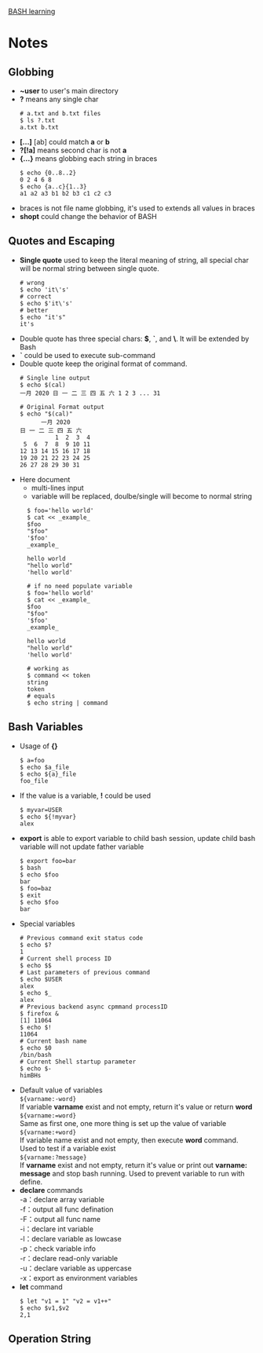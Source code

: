 [BASH learning](https://wangdoc.com/bash/expansion.html)
# Notes
## Globbing
* **~user** to user's main directory
* **?** means any single char
    ```console
    # a.txt and b.txt files
    $ ls ?.txt
    a.txt b.txt
    ```
* **[...]** [ab] could match **a** or **b**
* **?[!a]** means second char is not **a**
* **{...}** means globbing each string in braces
    ```console
    $ echo {0..8..2}
    0 2 4 6 8
    $ echo {a..c}{1..3}
    a1 a2 a3 b1 b2 b3 c1 c2 c3
    ```
* braces is not file name globbing, it's used to extends all values in braces
* **shopt** could change the behavior of BASH

## Quotes and Escaping
* **Single quote** used to keep the literal meaning of string, all special char will be normal string between single quote.
    ```console
    # wrong
    $ echo 'it\'s'
    # correct
    $ echo $'it\'s'
    # better
    $ echo "it's"
    it's
    ```
* Double quote has three special chars: **\$**, **`**, and **\\**. It will be extended by Bash
* **`** could be used to execute sub-command
* Double quote keep the original format of command.
    ```console
    # Single line output
    $ echo $(cal)
    一月 2020 日 一 二 三 四 五 六 1 2 3 ... 31

    # Original Format output
    $ echo "$(cal)"
          一月 2020
    日 一 二 三 四 五 六
              1  2  3  4
     5  6  7  8  9 10 11
    12 13 14 15 16 17 18
    19 20 21 22 23 24 25
    26 27 28 29 30 31
    ```
* Here document
  * multi-lines input
  * variable will be replaced, doulbe/single will become to normal string
  ```console
    $ foo='hello world'
    $ cat << _example_
    $foo
    "$foo"
    '$foo'
    _example_
    
    hello world
    "hello world"
    'hello world'

    # if no need populate variable
    $ foo='hello world'
    $ cat << _example_
    $foo
    "$foo"
    '$foo'
    _example_

    hello world
    "hello world"
    'hello world'

    # working as
    $ command << token
    string
    token
    # equals
    $ echo string | command  
  ```

## Bash Variables
* Usage of **{}**
  ```console
  $ a=foo
  $ echo $a_file
  $ echo ${a}_file
  foo_file
  ```
* If the value is a variable, **!** could be used
  ```console
  $ myvar=USER
  $ echo ${!myvar}
  alex
  ```
* **export** is able to export variable to child bash session, update child bash variable will not update father variable
  ```console
  $ export foo=bar
  $ bash
  $ echo $foo
  bar
  $ foo=baz
  $ exit
  $ echo $foo
  bar
  ```
* Special variables
  ```console
  # Previous command exit status code
  $ echo $?
  1
  # Current shell process ID
  $ echo $$
  # Last parameters of previous command
  $ echo $USER
  alex
  $ echo $_
  alex
  # Previous backend async cpmmand processID
  $ firefox &
  [1] 11064
  $ echo $!
  11064
  # Current bash name
  $ echo $0
  /bin/bash
  # Current Shell startup parameter
  $ echo $-
  himBHs
  ```
* Default value of variables  
  `${varname:-word}`  
  If variable **varname** exist and not empty, return it's value or return **word**  
  `${varname:=word}`  
  Same as first one, one more thing is set up the value of variable  
  `${varname:+word}`  
  If variable name exist and not empty, then execute **word** command. Used to test if a variable exist  
  `${varname:?message}`  
  If **varname** exist and not empty, return it's value or print out **varname: message** and stop bash running. Used to prevent variable to run with define.
* **declare** commands  
  -a：declare array variable  
  -f：output all func defination  
  -F：output all func name  
  -i：declare int variable  
  -l：declare variable as lowcase  
  -p：check variable info  
  -r：declare read-only variable  
  -u：declare variable as uppercase  
  -x：export as environment variables  
* **let** command
  ```console
  $ let "v1 = 1" "v2 = v1++"
  $ echo $v1,$v2
  2,1
  ```

## Operation String
